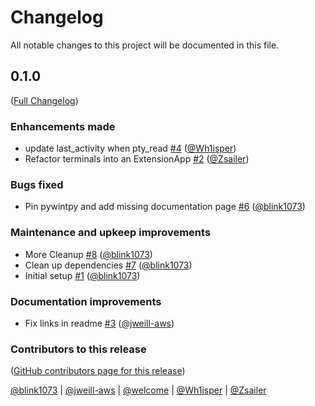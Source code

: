 # Changelog

All notable changes to this project will be documented in this file.

<!-- <START NEW CHANGELOG ENTRY> -->

## 0.1.0

([Full Changelog](https://github.com/jupyter-server/jupyter_server_terminals/compare/0.0.1...c849eb024b37e98004f9f2038a19d2227d0923a4))

### Enhancements made

- update last_activity when pty_read [#4](https://github.com/jupyter-server/jupyter_server_terminals/pull/4) ([@Wh1isper](https://github.com/Wh1isper))
- Refactor terminals into an ExtensionApp [#2](https://github.com/jupyter-server/jupyter_server_terminals/pull/2) ([@Zsailer](https://github.com/Zsailer))

### Bugs fixed

- Pin pywintpy and add missing documentation page [#6](https://github.com/jupyter-server/jupyter_server_terminals/pull/6) ([@blink1073](https://github.com/blink1073))

### Maintenance and upkeep improvements

- More Cleanup [#8](https://github.com/jupyter-server/jupyter_server_terminals/pull/8) ([@blink1073](https://github.com/blink1073))
- Clean up dependencies [#7](https://github.com/jupyter-server/jupyter_server_terminals/pull/7) ([@blink1073](https://github.com/blink1073))
- Initial setup [#1](https://github.com/jupyter-server/jupyter_server_terminals/pull/1) ([@blink1073](https://github.com/blink1073))

### Documentation improvements

- Fix links in readme [#3](https://github.com/jupyter-server/jupyter_server_terminals/pull/3) ([@jweill-aws](https://github.com/jweill-aws))

### Contributors to this release

([GitHub contributors page for this release](https://github.com/jupyter-server/jupyter_server_terminals/graphs/contributors?from=2021-12-26&to=2022-04-02&type=c))

[@blink1073](https://github.com/search?q=repo%3Ajupyter-server%2Fjupyter_server_terminals+involves%3Ablink1073+updated%3A2021-12-26..2022-04-02&type=Issues) | [@jweill-aws](https://github.com/search?q=repo%3Ajupyter-server%2Fjupyter_server_terminals+involves%3Ajweill-aws+updated%3A2021-12-26..2022-04-02&type=Issues) | [@welcome](https://github.com/search?q=repo%3Ajupyter-server%2Fjupyter_server_terminals+involves%3Awelcome+updated%3A2021-12-26..2022-04-02&type=Issues) | [@Wh1isper](https://github.com/search?q=repo%3Ajupyter-server%2Fjupyter_server_terminals+involves%3AWh1isper+updated%3A2021-12-26..2022-04-02&type=Issues) | [@Zsailer](https://github.com/search?q=repo%3Ajupyter-server%2Fjupyter_server_terminals+involves%3AZsailer+updated%3A2021-12-26..2022-04-02&type=Issues)

<!-- <END NEW CHANGELOG ENTRY> -->
